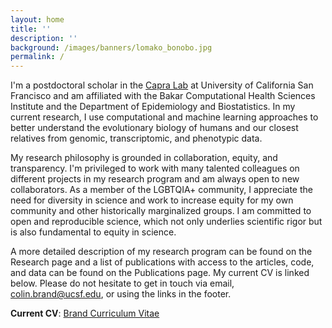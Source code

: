 ```yaml
---
layout: home
title: ''
description: ''
background: /images/banners/lomako_bonobo.jpg
permalink: /
---
```


I'm a postdoctoral scholar in the [Capra Lab](https://capralab.github.io/) at University of California San Francisco and am affiliated with the Bakar Computational Health Sciences Institute and the Department of Epidemiology and Biostatistics. In my current research, I use computational and machine learning approaches to better understand the evolutionary biology of humans and our closest relatives from genomic, transcriptomic, and phenotypic data.

My research philosophy is grounded in collaboration, equity, and transparency. I'm privileged to work with many talented colleagues on different projects in my research program and am always open to new collaborators. As a member of the LGBTQIA+ community, I appreciate the need for diversity in science and work to increase equity for my own community and other historically marginalized groups. I am committed to open and reproducible science, which not only underlies scientific rigor but is also fundamental to equity in science.

A more detailed description of my research program can be found on the Research page and a list of publications with access to the articles, code, and data can be found on the Publications page. My current CV is linked below. Please do not hesitate to get in touch via email, colin.brand@ucsf.edu, or using the links in the footer.

**Current CV**: [Brand Curriculum Vitae](https://github.com/brandcm/brandcm.github.io/files/curriculum_vitae.pdf) 